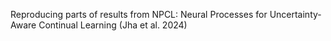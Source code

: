 Reproducing parts of results from NPCL: Neural Processes for Uncertainty-Aware Continual Learning (Jha et al. 2024)

